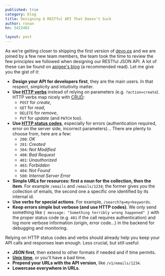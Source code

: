 ```yaml
---
published: true
category: blog
title: Designing A RESTful API That Doesn't Suck
author: ronan
hn: 5422402

layout: post
---
```


As we're getting closer to shipping the first version of [devo.ps](http://devo.ps) and we are joined by a few new team members, the team took the time to review the few principles we followed when designing our RESTful JSON API. A lot of these can be found on [apigee's blog](https://blog.apigee.com/taglist/rest_api_design) (a recommended read). Let me give you the gist of it:

* **Design your API for developers first**, they are the main users. In that respect, simplicity and intuitivity matter.
* **Use [HTTP verbs](http://en.wikipedia.org/wiki/Hypertext_Transfer_Protocol#Request_methods)** instead of relying on parameters (e.g. `?action=create`). HTTP verbs map nicely with [CRUD](http://en.wikipedia.org/wiki/Create,_read,_update_and_delete):
  * `POST` for *create*,
  * `GET` for *read*,
  * `DELETE` for *remove*,
  * `PUT` for *update* (and `PATCH` too).
* **Use [HTTP status codes](http://en.wikipedia.org/wiki/List_of_HTTP_status_codes)**, especially for errors (authentication required, error on the server side, incorrect parameters)... There are plenty to choose from, here are a few:
  * `200`: *OK*
  * `201`: *Created*
  * `304`: *Not Modified*
  * `400`: *Bad Request*
  * `401`: *Unauthorized*
  * `403`: *Forbidden*
  * `404`: *Not Found*
  * `500`: *Internal Server Error*
* **Simple URLs for resources: first a noun for the collection, then the item**. For example `/emails` and `/emails/1234`; the former gives you the collection of emails, the second one a specific one identified by its internal id.
* **Use verbs for special actions**. For example, `/search?q=my+keywords`.
* **Keep errors simple but verbose (and use HTTP codes)**. We only send something like `{ message: "Something terribly wrong happened" }` with the proper status code (e.g. `401` if the call requires authentication) and log more verbose information (origin, error code...) in the backend for debugging and monitoring.

Relying on HTTP status codes and verbs should already help you keep your API calls and responses lean enough. Less crucial, but still useful:

* **JSON first**, then extend to other formats if needed and if time permits.
* **[Unix time](http://en.wikipedia.org/wiki/Unix_time)**, or you'll have a bad time.
* **Prepend your URLs with the API version**, like `/v1/emails/1234`.
* **Lowercase everywhere in URLs**.
